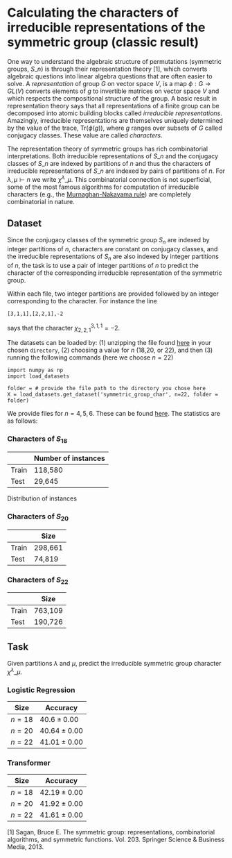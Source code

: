 # Calculating the characters of irreducible representations of the symmetric group (classic result)

One way to understand the algebraic structure of permutations (symmetric groups, $S\_n$) is through their representation theory \[1\], which converts algebraic questions into linear algebra questions that are often easier to solve. 
A *representation* of group $G$ on vector space $V$, is a map $\phi:G \rightarrow GL(V)$ converts elements of $g$ to invertible matrices on vector space $V$ and which respects the compositional structure of the group. A basic result in representation theory says that all representations of a finite group can be decomposed into atomic building blocks called *irreducible representations*. Amazingly, irreducible representations are themselves uniquely determined by the value of the trace, $\text{Tr}(\phi(g))$, where $g$ ranges over subsets of $G$ called conjugacy classes. These value are called *characters*. 

The representation theory of symmetric groups has rich combinatorial interpretations. Both irreducible representations of $S\_n$ and the conjugacy classes of $S\_n$ are indexed by partitions of $n$ and thus the characters of irreducible representations of $S\_n$ are indexed by pairs of partitions of $n$. For $\lambda,\mu \vdash n$ we write $\chi^\lambda\_\mu$. This combinatorial connection is not superficial, some of the most famous algorithms for computation of irreducible characters (e.g., the [Murnaghan-Nakayama rule](https://en.wikipedia.org/wiki/Murnaghan–Nakayama_rule)) are completely combinatorial in nature.

## Dataset 
Since the conjugacy classes of the symmetric group $S_n$ are indexed by integer partitions of $n$, characters are constant on conjugacy classes, and the irreducible representations of $S_n$ are also indexed by integer partitions of $n$, the task is to use a pair of integer partitions of $n$ to predict the character of the corresponding irreducible representation of the symmetric group.

Within each file, two integer partitions are provided followed by an integer corresponding to the character. For instance the line

`[3,1,1],[2,2,1],-2`  

says that the character $\chi^{3,1,1}_{2,2,1} = −2$. 

The datasets can be loaded by: (1) unzipping the file found [here](https://drive.google.com/file/d/15AHAn9NnC7crzG_8BnaH3pp1aOGUUniV/view?usp=sharing) in your chosen `directory`, (2) choosing a value for $n$ (18,20, or 22), and then (3) running the following commands (here we choose $n = 22$)

```
import numpy as np
import load_datasets 

folder = # provide the file path to the directory you chose here
X = load_datasets.get_dataset('symmetric_group_char', n=22, folder = folder)
```

We provide files for $n = 4, 5, 6$. These can be found [here](https://drive.google.com/file/d/15AHAn9NnC7crzG_8BnaH3pp1aOGUUniV/view?usp=sharing). The statistics are as follows:

### Characters of $S_{18}$

|  | Number of instances | 
|----------|----------|
| Train | 118,580 |
| Test  | 29,645 |

Distribution of instances

### Characters of $S_{20}$

|  | Size | 
|----------|----------|
| Train | 298,661 |
| Test  | 74,819 |

### Characters of $S_{22}$

|  | Size | 
|----------|----------|
| Train | 763,109 |
| Test  | 190,726 |

## Task 
Given partitions $\lambda$ and $\mu$, predict the irreducible symmetric group character $\chi^{\lambda}\_{\mu}$.


### Logistic Regression

| Size | Accuracy | 
|----------|----------|
| $n= 18$ | $40.6 \pm 0.00%$ |
| $n= 20$  | $40.64 \pm 0.00%$ |
| $n= 22$  | $41.01 \pm 0.00%$ | 

### Transformer

| Size | Accuracy | 
|----------|----------|
| $n= 18$ | $42.19 \pm 0.00%$ |
| $n= 20$  | $41.92 \pm 0.00%$ |
| $n= 22$  | $41.61 \pm 0.00$ | 

\[1\] Sagan, Bruce E. The symmetric group: representations, combinatorial algorithms, and symmetric functions. Vol. 203. Springer Science & Business Media, 2013.


